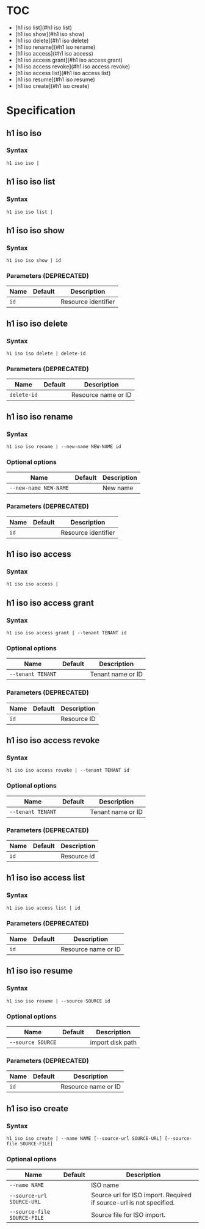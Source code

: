 # TOC

* [h1 iso list](#h1 iso list)
* [h1 iso show](#h1 iso show)
* [h1 iso delete](#h1 iso delete)
* [h1 iso rename](#h1 iso rename)
* [h1 iso access](#h1 iso access)
* [h1 iso access grant](#h1 iso access grant)
* [h1 iso access revoke](#h1 iso access revoke)
* [h1 iso access list](#h1 iso access list)
* [h1 iso resume](#h1 iso resume)
* [h1 iso create](#h1 iso create)


# Specification

## h1 iso iso

### Syntax

```h1 iso iso | ```

## h1 iso iso list

### Syntax

```h1 iso iso list | ```

## h1 iso iso show

### Syntax

```h1 iso iso show | id```

### Parameters (DEPRECATED)

| Name | Default | Description | 
| ---- | ------- | ----------- |
| ```id``` |  | Resource identifier |

## h1 iso iso delete

### Syntax

```h1 iso iso delete | delete-id```

### Parameters (DEPRECATED)

| Name | Default | Description | 
| ---- | ------- | ----------- |
| ```delete-id``` |  | Resource name or ID |

## h1 iso iso rename

### Syntax

```h1 iso iso rename | --new-name NEW-NAME id```

### Optional options

| Name | Default | Description | 
| ---- | ------- | ----------- |
| ```--new-name NEW-NAME``` |  | New name |

### Parameters (DEPRECATED)

| Name | Default | Description | 
| ---- | ------- | ----------- |
| ```id``` |  | Resource identifier |

## h1 iso iso access

### Syntax

```h1 iso iso access | ```

## h1 iso iso access grant

### Syntax

```h1 iso iso access grant | --tenant TENANT id```

### Optional options

| Name | Default | Description | 
| ---- | ------- | ----------- |
| ```--tenant TENANT``` |  | Tenant name or ID |

### Parameters (DEPRECATED)

| Name | Default | Description | 
| ---- | ------- | ----------- |
| ```id``` |  | Resource ID |

## h1 iso iso access revoke

### Syntax

```h1 iso iso access revoke | --tenant TENANT id```

### Optional options

| Name | Default | Description | 
| ---- | ------- | ----------- |
| ```--tenant TENANT``` |  | Tenant name or ID |

### Parameters (DEPRECATED)

| Name | Default | Description | 
| ---- | ------- | ----------- |
| ```id``` |  | Resource id |

## h1 iso iso access list

### Syntax

```h1 iso iso access list | id```

### Parameters (DEPRECATED)

| Name | Default | Description | 
| ---- | ------- | ----------- |
| ```id``` |  | Resource name or ID |

## h1 iso iso resume

### Syntax

```h1 iso iso resume | --source SOURCE id```

### Optional options

| Name | Default | Description | 
| ---- | ------- | ----------- |
| ```--source SOURCE``` |  | import disk path |

### Parameters (DEPRECATED)

| Name | Default | Description | 
| ---- | ------- | ----------- |
| ```id``` |  | Resource name or ID |

## h1 iso iso create

### Syntax

```h1 iso iso create | --name NAME [--source-url SOURCE-URL] [--source-file SOURCE-FILE]```

### Optional options

| Name | Default | Description | 
| ---- | ------- | ----------- |
| ```--name NAME``` |  | ISO name |
| ```--source-url SOURCE-URL``` |  | Source url for ISO import. Required if source-url is not specified. |
| ```--source-file SOURCE-FILE``` |  | Source file for ISO import. |

